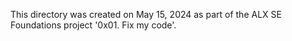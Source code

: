 This directory was created on May 15, 2024 as part of the ALX SE Foundations
project '0x01. Fix my code'.
